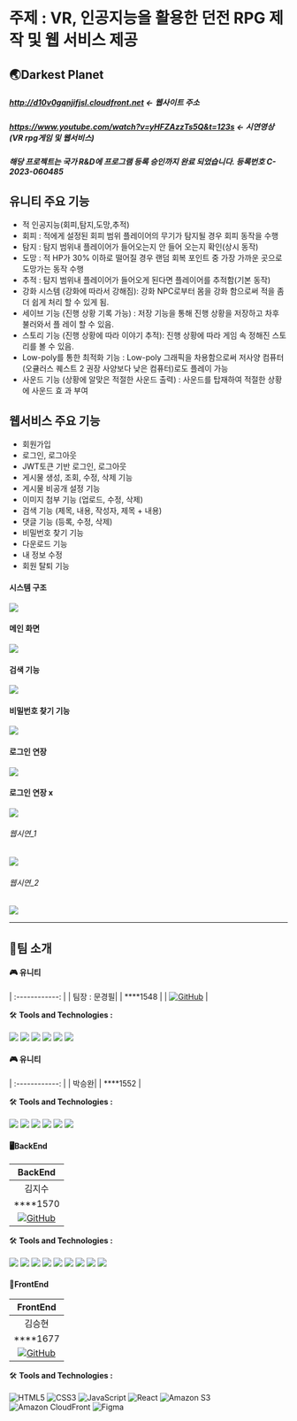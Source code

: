 # 주제 : VR, 인공지능을 활용한 던전 RPG 제작 및 웹 서비스 제공

## 🌏Darkest Planet
##### <http://d10v0gqnjifjsl.cloudfront.net> <- 웹사이트 주소
##### https://www.youtube.com/watch?v=yHFZAzzTs5Q&t=123s <- 시연영상 (VR rpg게임 및 웹서비스)
##### 해당 프로젝트는 국가 R&D에 프로그램 등록 승인까지 완료 되었습니다. 등록번호 C-2023-060485

## 유니티 주요 기능
- 적 인공지능(회피,탐지,도망,추적)
- 회피 : 적에게 설정된 회피 범위 플레이어의 무기가 탐지될 경우 회피 동작을 수행
- 탐지 : 탐지 범위내 플레이어가 들어오는지 안 들어 오는지 확인(상시 동작)
- 도망 : 적 HP가 30% 이하로 떨어질 경우 랜덤 회복 포인트 중 가장 가까운 곳으로 도망가는 동작 수행
- 추적 : 탐지 범위내 플레이어가 들어오게 된다면 플레이어를 추적함(기본 동작)
- 강화 시스템 (강화에 따라서 강해짐): 강화 NPC로부터 몸을 강화 함으로써 적을 좀더 쉽게 처리 할 수 있게 됨.
- 세이브 기능 (진행 상황 기록 가능) : 저장 기능을 통해 진행 상황을 저장하고 차후 불러와서 플 레이 할 수 있음.
- 스토리 기능 (진행 상황에 따라 이야기 추적): 진행 상황에 따라 게임 속 정해진 스토리를 볼 수 있음.
- Low-poly를 통한 최적화 기능 : Low-poly 그래픽을 차용함으로써 저사양 컴퓨터(오큘러스 퀘스트 2 권장 사양보다 낮은 컴퓨터)로도 플레이 가능
- 사운드 기능 (상황에 알맞은 적절한 사운드 출력) : 사운드를 탑재하여 적절한 상황에 사운드 효 과 부여

## 웹서비스 주요 기능
- 회원가입
- 로그인, 로그아웃
- JWT토큰 기반 로그인, 로그아웃
- 게시물 생성, 조회, 수정, 삭제 기능
- 게시물 비공개 설정 기능
- 이미지 첨부 기능 (업로드, 수정, 삭제)
- 검색 기능 (제목, 내용, 작성자, 제목 + 내용)
- 댓글 기능 (등록, 수정, 삭제)
- 비밀번호 찾기 기능
- 다운로드 기능
- 내 정보 수정
- 회원 탈퇴 기능 

#### 시스템 구조
<img src = "https://github.com/kimjisoo1156/capstone_1/assets/121778107/bed2c9fa-1dd2-4d7a-93fc-5e8098bc168b">

#### 메인 화면
<img src="https://github.com/kimjisoo1156/capstone_1/assets/121778107/ac1093bd-91dc-40e3-88e9-6a29c465af08">

#### 검색 기능
<img src = "https://github.com/kimjisoo1156/capstone_1/assets/121778107/171f3423-4b09-4535-bb6a-bad756ba2799">

#### 비밀번호 찾기 기능
<img src = "https://github.com/kimjisoo1156/capstone_1/assets/121778107/7c3401c9-08cf-47a5-9dfd-7f5231948bbc">

#### 로그인 연장
<img src = "https://github.com/kimjisoo1156/capstone_1/assets/121778107/951b1e99-97e9-4aee-8448-cc4d77ef4e8c">

#### 로그인 연장 x
<img src = "https://github.com/kimjisoo1156/capstone_1/assets/121778107/a1a2a8d3-4251-4d89-9571-d25c6e11de02">


###### 웹시연_1
<img src = "https://github.com/kimjisoo1156/capstone_1/assets/121778107/0adb7750-a125-4883-a891-07824174c5dc">

###### 웹시연_2
<img src = "https://github.com/kimjisoo1156/capstone_1/assets/121778107/e0aacae1-0778-4932-9378-06696efe7b40">

---
## 👥팀 소개
#### 🎮 유니티
| :------------: |
| 팀장 : 문경필|
|  ****1548 |
| [![GitHub](https://img.shields.io/badge/-GitHub-black?style=flat-square&logo=github)](https://github.com/gpdev-Pilcothink) |

🛠️ **Tools and Technologies :** <br><br>
<img src="https://img.shields.io/badge/unity-000000?style=for-the-badge&logo=unity&logoColor=white">
<img src="https://img.shields.io/badge/Visual Studio-5C2D91?style=for-the-badge&logo=visualstudio&logoColor=white">
<img src="https://img.shields.io/badge/Visual Studio Code-007ACC?style=for-the-badge&logo=visualstudiocode&logoColor=white">
<img src="https://img.shields.io/badge/C#-512BD4?style=for-the-badge&logo=csharp#&logoColor=white">
<img src="https://img.shields.io/badge/Oculus-1C1E20?style=for-the-badge&logo=oculus&logoColor=white">
<img src="https://img.shields.io/badge/Android-34A853?style=for-the-badge&logo=android&logoColor=white">

#### 🎮 유니티
| :------------: |
|  박승완|
|  ****1552 |

🛠️ **Tools and Technologies :** <br><br>
<img src="https://img.shields.io/badge/unity-000000?style=for-the-badge&logo=unity&logoColor=white">
<img src="https://img.shields.io/badge/Visual Studio-5C2D91?style=for-the-badge&logo=visualstudio&logoColor=white">
<img src="https://img.shields.io/badge/Visual Studio Code-007ACC?style=for-the-badge&logo=visualstudiocode&logoColor=white">
<img src="https://img.shields.io/badge/C#-512BD4?style=for-the-badge&logo=csharp&logoColor=white">
<img src="https://img.shields.io/badge/Oculus-1C1E20?style=for-the-badge&logo=oculus&logoColor=white">
<img src="https://img.shields.io/badge/Android-34A853?style=for-the-badge&logo=android&logoColor=white">

#### 🖥BackEnd
|   BackEnd |
| :------------: |
| 김지수|
|  ****1570 |
| [![GitHub](https://img.shields.io/badge/-GitHub-black?style=flat-square&logo=github)](https://github.com/kimjisoo1156) |

🛠️ **Tools and Technologies :** <br><br>
<img src="https://img.shields.io/badge/springboot-6DB33F?style=for-the-badge&logo=mysql&logoColor=white"> 
<img src="https://img.shields.io/badge/JAVA-007396?style=for-the-badge&logo=java&logoColor=white"> 
<img src="https://img.shields.io/badge/mysql-4479A1?style=for-the-badge&logo=mysql&logoColor=white"> 
<img src="https://img.shields.io/badge/mariaDB-003545?style=for-the-badge&logo=mariaDB&logoColor=white">
<img src="https://img.shields.io/badge/aws-232F3E?style=for-the-badge&logo=aws&logoColor=white">
<img src="https://img.shields.io/badge/amazonrds-527FFF?style=for-the-badge&logo=amazonrds&logoColor=white">
<img src="https://img.shields.io/badge/amazons3-569A31?style=for-the-badge&logo=amazons3&logoColor=white">
<img src="https://img.shields.io/badge/githubactions-2088FF?style=for-the-badge&logo=githubactions&logoColor=white">
<img src="https://img.shields.io/badge/postman-FF6C37?style=for-the-badge&logo=postman&logoColor=white">

#### 🎨FrontEnd
|   FrontEnd |
| :------------: |
| 김승현|
|  ****1677 |
| [![GitHub](https://img.shields.io/badge/-GitHub-black?style=flat-square&logo=github)](https://github.com/VaIice) |

🛠️ **Tools and Technologies :** <br><br>
![HTML5](https://img.shields.io/badge/HTML5-%23E34F26.svg?&style=for-the-badge&logo=html5&logoColor=white)
![CSS3](https://img.shields.io/badge/-CSS3-1572B6?logo=css3&logoColor=white&style=for-the-badge)
![JavaScript](https://img.shields.io/badge/JavaScript-%23F7DF1E.svg?&style=for-the-badge&logo=javascript&logoColor=black)
![React](https://img.shields.io/badge/React-%2361DAFB.svg?&style=for-the-badge&logo=react&logoColor=white)
![Amazon S3](https://img.shields.io/badge/Amazon_S3-%23D9313D.svg?&style=for-the-badge&logo=amazon-aws&logoColor=white)
![Amazon CloudFront](https://img.shields.io/badge/Amazon_CloudFront-%23FF9900.svg?&style=for-the-badge&logo=amazon-aws&logoColor=black)
![Figma](https://img.shields.io/badge/-Figma-F24E1E?logo=Figma&logoColor=white&style=for-the-badge)
